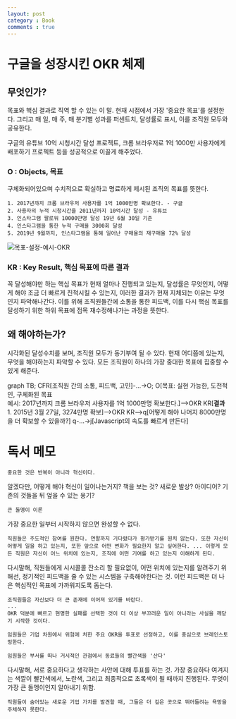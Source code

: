 ```yaml
---
layout: post
category : Book
comments : true
---
```



# 구글을 성장시킨 OKR 체제

## 무엇인가?

목표와 핵심 결과로 직역 할 수 있는 이 말. 현재 시점에서 가장 '중요한 목표'를 설정한다. 그리고 매 일, 매 주, 매 분기별 성과를 퍼센트치, 달성률로 표시, 이를 조직원 모두와 공유한다.

구글의 유튜브 10억 시청시간 달성 프로젝트, 크롬 브라우저로 1억 1000만 사용자에게 배포하기 프로젝트 등을 성공적으로 이끌게 해주었다.

### O : Objects, 목표

구체화되어있으며 수치적으로 확실하고 명료하게 제시된 조직의 목표를 뜻한다.

    1. 2017년까지 크롬 브라우저 사용자를 1억 1000만명 확보한다. - 구글
    2. 사용자의 누적 시청시간을 2011년까지 10억시간 달성 - 유튜브 
    3. 인스타그램 팔로워 10000만명 달성 19년 6월 30일 기준
    4. 인스타그램을 통한 누적 구매율 3000회 달성
    5. 2019년 9월까지, 인스타그램을 통해 일어난 구매율의 재구매율 72% 달성

![목표-설정-예시-OKR](https://user-images.githubusercontent.com/35059428/58614064-eefc1700-82e9-11e9-998e-5c3dd8cb3e62.png)


### KR : Key Result, 핵심 목표에 따른 결과

꼭 달성해야만 하는 핵심 목표가 현재 얼마나 진행되고 있는지, 달성률은 무엇인지, 어떻게 해야 조금 더 빠르게 진척시킬 수 있는지, 이러한 결과가 현재 지체되는 이유는 무엇인지 파악해나간다. 이를 위해 조직원들간에 소통을 통한 피드백, 이를 다시 핵심 목표를 달성하기 위한 하위 목표에 접목 재수정해나가는 과정을 뜻한다.

## 왜 해야하는가?

시각화된 달성수치를 보며, 조직원 모두가 동기부여 될 수 있다.
현재 어디쯤에 있는지, 무엇을 해야하는지 파악할 수 있다.
모든 조직원이 하나의 가장 중대한 목표에 집중할 수 있게 해준다.

<div class="mermaid">
graph TB;
CFR[조직원 간의 소통, 피드백, 고민]-...->O;
O[목표: 실현 가능한, 도전적인, 구체화된 목표 <br>예시: 2017년까지 크롬 브라우저 사용자를 1억 1000만명 확보한다.]-->OKR
KR[<strong>결과</strong> <br> 1. 2015년 3월 27일, 3274만명 확보]-->OKR
KR-->q[어떻게 해야 나머지 8000만명을 더 확보할 수 있을까?]
q-...->j[Javascript의 속도를 빠르게 만든다]
</div>



# 독서 메모

```
중요한 것은 반복이 아니라 혁신이다.
```
알겠다만, 어떻게 해야 혁신이 일어나는거지? 책을 보는 것?
새로운 발상? 아이디어? 기존의 것들을 뒤 엎을 수 있는 용기?


```
큰 돌멩이 이론
```
가장 중요한 일부터 시작하지 않으면 완성할 수 없다.


```
직원들은 주도적인 참여를 원한다. 연말까지 기다렸다가 평가받기를 원치 않는다. 또한 자신이 어떻게 일을 하고 있는지, 또한 앞으로 어떤 변화가 필요한지 알고 싶어한다. ... 이렇게 모든 직원은 자신이 어느 위치에 있는지, 조직에 어떤 기여를 하고 있는지 이해하게 된다.
```
다시말해, 직원들에게 시시콜콜 잔소리 할 필요없이, 어떤 위치에 있는지를 알려주기 위해선, 정기적인 피드백을 줄 수 있는 시스템을 구축해야한다는 것. 이런 피드백은 더 나은 핵심적인 목표에 가까워지도록 돕는다.


```
조직원들은 자신보다 더 큰 존재에 이어져 있기를 바란다.
...
OKR 덕분에 빠르고 현명한 실패를 선택한 것이 더 이상 부끄러운 일이 아니라는 사실을 깨닫기 시작한 것이다.

```

```
임원들은 기업 차원에서 위험에 처한 주요 OKR을 투표로 선정하고, 이를 중심으로 브레인스토밍한다.

임원들은 부서를 떠나 거시적인 관점에서 동료들의 빨간색을 '산다'
```
다시말해, 서로 중요하다고 생각하는 사안에 대해 투표를 하는 것.
가장 중요하다 여겨지는 색깔이 빨간색에서, 노란색, 그리고 최종적으로 초록색이 될 때까지 진행된다. 무엇이 가장 큰 돌멩이인지 알아내기 위함.


```
직원들이 숨어있는 새로운 기업 가치를 발견할 때, 그들은 더 깊은 곳으로 뛰어들려는 욕망을 주체하지 못한다.
```